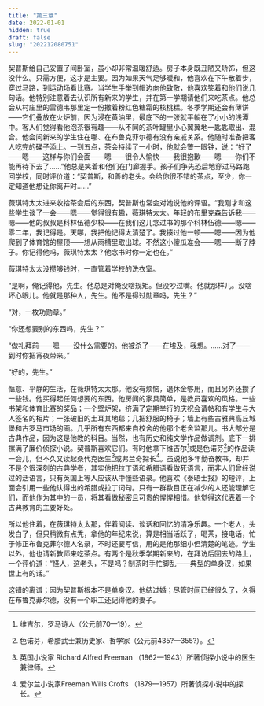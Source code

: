 ```yaml
---
title: "第三章"
date: 2022-01-01
hidden: true
draft: false
slug: "202212080751"
---
```

契普斯给自己安置了间卧室，虽小却非常温暖舒适。房子本身既丑陋又矫饰，但这没什么。只需方便，这才是主要。因为如果天气足够暖和，他喜欢在下午散着步，穿过马路，到运动场看比赛。当学生手举到帽边向他致敬，他喜欢笑着和他们说几句话。他特别注意着去认识所有新来的学生，并在第一学期请他们来吃茶点。他总会从村庄里的雷德韦那里定一份撒着粉红色糖霜的核桃糕。冬季学期还会有薄饼——它们叠放在火炉前，因为浸在黄油里，最底下的一张就平躺在了小小的浅潭中。客人们觉得看他泡茶很有趣——从不同的茶叶罐里小心翼翼地一匙匙取出、混合。他会问新来的学生住在哪、在布鲁克菲尔德有没有亲戚关系。他随时准备把客人吃完的碟子添上。一到五点，茶会持续了一小时，他就会瞥一眼钟，说：“好了——嗯——这样与你们会面——嗯——很令人愉快——我很抱歉——嗯——你们不能再待下去了......”他总是笑着和他们在门廊握手。孩子们争先恐后地穿过马路跑回学校，同时评价道：“契普斯，和善的老头。会给你很不错的茶点，至少，你一定知道他想让你离开时......”

薇琪特太太进来收拾茶会后的东西，契普斯也常会对她说他的评语。“我刚才和这些学生谈了一会——嗯——觉得很有趣，薇琪特太太。年轻的布里克森告诉我——嗯——他的叔叔是科林伍德少校——在我们这儿念过书的那个科林伍德——嗯——零二年，我记得是。天哪，我把他记得太清楚了。我揍过他一顿——嗯——因为他爬到了体育馆的屋顶——想从雨槽里取出球。不然这小傻瓜准会——嗯——断了脖子。你记得他吗，薇琪特太太？他念书时你一定也在。”

薇琪特太太没攒够钱时，一直管着学校的洗衣室。

“是啊，俺记得他，先生。他总是对俺没啥规矩。但没吵过嘴。他就那样儿。没啥坏心眼儿。他就是那种人，先生。他不是得过勋章吗，先生？”

“对，一枚功勋章。”

“你还想要别的东西吗，先生？”

“做礼拜前——嗯——没什么需要的。他被杀了——在埃及，我想。......对了——到时你把宵夜带来。”

“好的，先生。”

惬意、平静的生活，在薇琪特太太那。他没有烦恼，退休金够用，而且另外还攒了一些钱。他买得起任何想要的东西。他房间的家具简单，是教员喜欢的风格。一些书架和体育比赛的奖品；一个壁炉架，挤满了定期举行的庆祝会请帖和有学生与大人签名的相片；一张破旧的土耳其地毯；几把舒服的椅子；墙上有些古雅典高丘城堡和古罗马市场的画。几乎所有东西都来自校舍的他那个老舍监那儿。书大部分是古典作品，因为这是他教的科目。当然，也有历史和纯文学作品做调剂。底下一排摞满了廉价侦探小说。契普斯喜欢它们。有时他拿下维吉尔[^1]或是色诺芬[^2]的作品读一会儿，但不久又读起桑代克医生[^3]或弗兰奇探长[^4]。虽说他多年勤奋教书，却并不是个很深刻的古典学者，其实他把拉丁语和希腊语看做死语言，而非人们曾经说过的活语言，只有英国上等人应该从中懂些语录。他喜欢《泰晤士报》的短评，上面会引用一些他认得出的希腊或拉丁词句。只有一群数目正在减少的人还能理解它们，而他作为其中的一员，将其看做秘密且可贵的惺惺相惜。他觉得这代表着一个古典教育的主要好处。

所以他住着，在薇琪特太太那，伴着阅读、谈话和回忆的清净乐趣。一个老人，头发白了，但只稍微有点秃，拿他的年纪来说，算是相当活跃了，喝茶，接电话，忙于修正布鲁克菲尔德人名录，不时还要写信，用的是他那细小但清楚的笔迹。学生以外，他也请新教师来吃茶点。有两个是秋季学期新来的，在拜访后回去的路上，一个评价道：“怪人，这老头，不是吗？制茶时手忙脚乱——典型的单身汉，如果世上有的话。”

这错的离谱；因为契普斯根本不是单身汉。他结过婚；尽管时间已经很久了，久得在布鲁克菲尔德，没有一个职工还记得他的妻子。

[^1]: 维吉尔，罗马诗人（公元前70—19）。
[^2]: 色诺芬，希腊武士兼历史家、哲学家（公元前435?—355?）。
[^3]: 英国小说家 Richard Alfred Freeman （1862—1943）所著侦探小说中的医生兼律师。
[^4]: 爱尔兰小说家Freeman Wills Crofts （1879—1957）所著侦探小说中的探长。